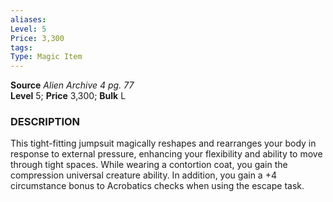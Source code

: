 ```yaml
---
aliases: 
Level: 5
Price: 3,300 
tags: 
Type: Magic Item
---
```

**Source** _Alien Archive 4 pg. 77_  
**Level** 5; **Price** 3,300; **Bulk** L

### DESCRIPTION

This tight-fitting jumpsuit magically reshapes and rearranges your body in response to external pressure, enhancing your flexibility and ability to move through tight spaces. While wearing a contortion coat, you gain the compression universal creature ability. In addition, you gain a +4 circumstance bonus to Acrobatics checks when using the escape task.
